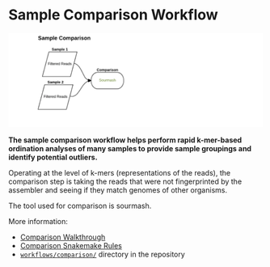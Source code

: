 # Sample Comparison Workflow

![Sample comparison](img/Workflow6_Comparison.png) 

**The sample comparison workflow helps perform rapid k-mer-based
ordination analyses of many samples to provide sample
groupings and identify potential outliers.**

Operating at the level of k-mers (representations of the reads),
the comparison step is taking the reads that were not fingerprinted
by the assembler and seeing if they match genomes of other organisms. 

The tool used for comparison is sourmash.

More information:

* [Comparison Walkthrough](comparison_walkthru.md)
* [Comparison Snakemake Rules](comparison_snakemake.md)
* [`workflows/comparison/`](/workflows/comparison) directory in the repository


